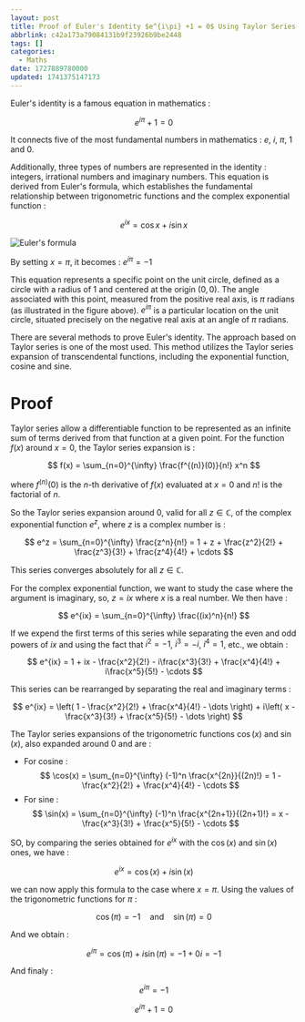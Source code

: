 ```yaml
---
layout: post
title: Proof of Euler's Identity $e^{i\pi} +1 = 0$ Using Taylor Series
abbrlink: c42a173a79084131b9f23926b9be2448
tags: []
categories:
  - Maths
date: 1727889780000
updated: 1741375147173
---
```


Euler's identity is a famous equation in mathematics :

$$
e^{i\pi} + 1 = 0
$$

It connects five of the most fundamental numbers in mathematics : $e$, $i$, $\pi$, $1$ and $0$.

Additionally, three types of numbers are represented in the identity : integers, irrational numbers and imaginary numbers. This equation is derived from Euler's formula, which establishes the fundamental relationship between trigonometric functions and the complex exponential function :

$$
e^{ix} = \cos x + i \sin x
$$

![Euler's formula](https://upload.wikimedia.org/wikipedia/commons/7/71/Euler%27s_formula.svg)

By setting $x = \pi$, it becomes : $e^{i\pi} = -1$

This equation represents a specific point on the unit circle, defined as a circle with a radius of 1 and centered at the origin $(0,0)$. The angle associated with this point, measured from the positive real axis, is $\pi$ radians (as illustrated in the figure above). $e^{i\pi}$ is a particular location on the unit circle, situated precisely on the negative real axis at an angle of $\pi$ radians.

There are several methods to prove Euler's identity. The approach based on Taylor series is one of the most  used. This method utilizes the Taylor series expansion of transcendental functions, including the exponential function, cosine and sine.

# Proof

Taylor series allow a differentiable function to be represented as an infinite sum of terms derived from that function at a given point.  For the function $f(x)$ around $x = 0$, the Taylor series expansion is :

$$
f(x) = \sum_{n=0}^{\infty} \frac{f^{(n)}(0)}{n!} x^n
$$

where $f^{(n)}(0)$ is the $n$-th derivative of $f(x)$ evaluated at $x = 0$ and $n!$ is the factorial of $n$.

So the Taylor series expansion around 0, valid for all $z \in \mathbb{C}$, of the complex exponential function $e^z$, where $z$ is a complex number is :

$$
e^z = \sum_{n=0}^{\infty} \frac{z^n}{n!} = 1 + z + \frac{z^2}{2!} + \frac{z^3}{3!} + \frac{z^4}{4!} + \cdots
$$

This series converges absolutely for all $z \in \mathbb{C}$.

For the complex exponential function, we want to study the case where the argument is imaginary, so, $z = ix$ where $x$ is a real number. We then have :

$$
e^{ix} = \sum_{n=0}^{\infty} \frac{(ix)^n}{n!}
$$

If we expend the first terms of this series while separating the even and odd powers of $ix$ and using the fact that $i^2 = -1$, $i^3 = -i$, $i^4 = 1$, etc., we obtain :

$$
e^{ix} = 1 + ix - \frac{x^2}{2!} - i\frac{x^3}{3!} + \frac{x^4}{4!} + i\frac{x^5}{5!} - \cdots
$$

This series can be rearranged by separating the real and imaginary terms :

$$
e^{ix} = \left( 1 - \frac{x^2}{2!} + \frac{x^4}{4!} - \dots \right) + i\left( x - \frac{x^3}{3!} + \frac{x^5}{5!} - \dots \right)
$$

The Taylor series expansions of the trigonometric functions $\cos(x)$ and $\sin(x)$, also expanded around 0 and are :

- For cosine :
  $$
  \cos(x) = \sum_{n=0}^{\infty} (-1)^n \frac{x^{2n}}{(2n)!} = 1 - \frac{x^2}{2!} + \frac{x^4}{4!} - \cdots
  $$
- For sine :
  $$
  \sin(x) = \sum_{n=0}^{\infty} (-1)^n \frac{x^{2n+1}}{(2n+1)!} = x - \frac{x^3}{3!} + \frac{x^5}{5!} - \cdots
  $$

SO, by comparing the series obtained for $e^{ix}$ with the $\cos(x)$ and $\sin(x)$ ones, we have :

$$
e^{ix} = \cos(x) + i\sin(x)
$$

we can now apply this formula to the case where $x = \pi$. Using the values of the trigonometric functions for $\pi$ :

$$
\cos(\pi) = -1 \quad \text{and} \quad \sin(\pi) = 0
$$

And we obtain :

$$
e^{i\pi} = \cos(\pi) + i\sin(\pi) = -1 + 0i = -1
$$

And finaly :

$$
e^{i\pi} = -1
$$

$$
e^{i\pi} + 1 = 0
$$
